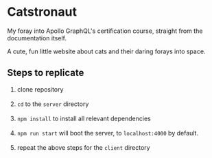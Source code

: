 # Catstronaut

My foray into Apollo GraphQL's certification course, straight from the documentation itself.

A cute, fun little website about cats and their daring forays into space.

## Steps to replicate

1. clone repository <br> <br>
2. `cd` to the `server` directory <br> <br>
3. `npm install` to install all relevant dependencies <br> <br>
4. `npm run start` will boot the server, to `localhost:4000` by default. <br> <br>
5. repeat the above steps for the `client` directory 